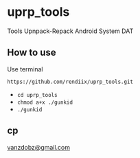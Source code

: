 # uprp_tools
Tools Upnpack-Repack Android System DAT


## How to use
Use terminal

```
https://github.com/rendiix/uprp_tools.git
```
- `cd uprp_tools`
- `chmod a+x ./gunkid`
- `./gunkid`

## cp
vanzdobz@gmail.com